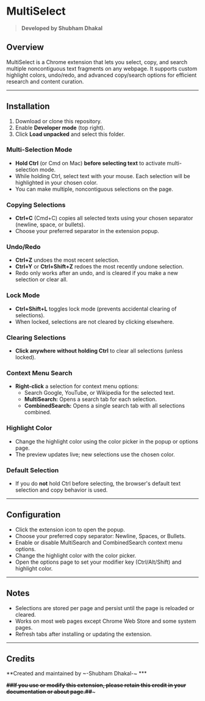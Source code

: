 # MultiSelect

> **Developed by Shubham Dhakal**

## Overview

MultiSelect is a Chrome extension that lets you select, copy, and search multiple noncontiguous text fragments on any webpage. It supports custom highlight colors, undo/redo, and advanced copy/search options for efficient research and content curation.

---

## Installation

1. Download or clone this repository.
2. Enable **Developer mode** (top right).
3. Click **Load unpacked** and select this folder.



### Multi-Selection Mode

- **Hold Ctrl** (or Cmd on Mac) **before selecting text** to activate multi-selection mode.
- While holding Ctrl, select text with your mouse. Each selection will be highlighted in your chosen color.
- You can make multiple, noncontiguous selections on the page.

### Copying Selections

- **Ctrl+C** (Cmd+C) copies all selected texts using your chosen separator (newline, space, or bullets).
- Choose your preferred separator in the extension popup.

### Undo/Redo

- **Ctrl+Z** undoes the most recent selection.
- **Ctrl+Y** or **Ctrl+Shift+Z** redoes the most recently undone selection.
- Redo only works after an undo, and is cleared if you make a new selection or clear all.

### Lock Mode

- **Ctrl+Shift+L** toggles lock mode (prevents accidental clearing of selections).
- When locked, selections are not cleared by clicking elsewhere.

### Clearing Selections

- **Click anywhere without holding Ctrl** to clear all selections (unless locked).

### Context Menu Search

- **Right-click** a selection for context menu options:
  - Search Google, YouTube, or Wikipedia for the selected text.
  - **MultiSearch:** Opens a search tab for each selection.
  - **CombinedSearch:** Opens a single search tab with all selections combined.

### Highlight Color

- Change the highlight color using the color picker in the popup or options page.
- The preview updates live; new selections use the chosen color.

### Default Selection

- If you do **not** hold Ctrl before selecting, the browser's default text selection and copy behavior is used.

---

## Configuration

- Click the extension icon to open the popup.
- Choose your preferred copy separator: Newline, Spaces, or Bullets.
- Enable or disable MultiSearch and CombinedSearch context menu options.
- Change the highlight color with the color picker.
- Open the options page to set your modifier key (Ctrl/Alt/Shift) and highlight color.

---

## Notes

- Selections are stored per page and persist until the page is reloaded or cleared.
- Works on most web pages except Chrome Web Store and some system pages.
- Refresh tabs after installing or updating the extension.

---

## Credits

**Created and maintained by ~-Shubham Dhakal-~ ***

~~**##If you use or modify this extension, please retain this credit in your documentation or about page.##**~~~